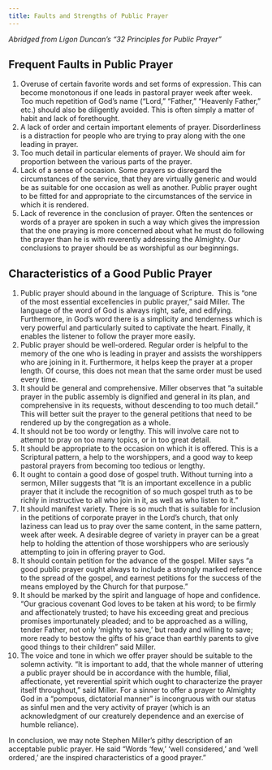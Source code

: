 ```yaml
---
title: Faults and Strengths of Public Prayer
---
```


*Abridged from Ligon Duncan’s “32 Principles for Public Prayer”*
## Frequent Faults in Public Prayer
1. Overuse of certain favorite words and set forms of expression. This can become monotonous if one leads in pastoral prayer week after week. Too much repetition of God’s name (“Lord,” “Father,” “Heavenly Father,” etc.) should also be diligently avoided. This is often simply a matter of habit and lack of forethought.
2. A lack of order and certain important elements of prayer. Disorderliness is a distraction for people who are trying to pray along with the one leading in prayer. 
3. Too much detail in particular elements of prayer. We should aim for proportion between the various parts of the prayer.
4. Lack of a sense of occasion. Some prayers so disregard the circumstances of the service, that they are virtually generic and would be as suitable for one occasion as well as another. Public prayer ought to be fitted for and appropriate to the circumstances of the service in which it is rendered.
5. Lack of reverence in the conclusion of prayer. Often the sentences or words of a prayer are spoken in such a way which gives the impression that the one praying is more concerned about what he must do following the prayer than he is with reverently addressing the Almighty. Our conclusions to prayer should be as worshipful as our beginnings.
## Characteristics of a Good Public Prayer
1. Public prayer should abound in the language of Scripture.  This is “one of the most essential excellencies in public prayer,” said Miller. The language of the word of God is always right, safe, and edifying. Furthermore, in God’s word there is a simplicity and tenderness which is very powerful and particularly suited to captivate the heart. Finally, it enables the listener to follow the prayer more easily.
2. Public prayer should be well-ordered. Regular order is helpful to the memory of the one who is leading in prayer and assists the worshippers who are joining in it. Furthermore, it helps keep the prayer at a proper length. Of course, this does not mean that the same order must be used every time.
3. It should be general and comprehensive. Miller observes that “a suitable prayer in the public assembly is dignified and general in its plan, and comprehensive in its requests, without descending to too much detail.” This will better suit the prayer to the general petitions that need to be rendered up by the congregation as a whole.
4. It should not be too wordy or lengthy. This will involve care not to attempt to pray on too many topics, or in too great detail.
5. It should be appropriate to the occasion on which it is offered. This is a Scriptural pattern, a help to the worshippers, and a good way to keep pastoral prayers from becoming too tedious or lengthy.
6. It ought to contain a good dose of gospel truth. Without turning into a sermon, Miller suggests that “It is an important excellence in a public prayer that it include the recognition of so much gospel truth as to be richly in instructive to all who join in it, as well as who listen to it.”
7. It should manifest variety. There is so much that is suitable for inclusion in the petitions of corporate prayer in the Lord’s church, that only laziness can lead us to pray over the same content, in the same pattern, week after week. A desirable degree of variety in prayer can be a great help to holding the attention of those worshippers who are seriously attempting to join in offering prayer to God.
8. It should contain petition for the advance of the gospel. Miller says “a good public prayer ought always to include a strongly marked reference to the spread of the gospel, and earnest petitions for the success of the means employed by the Church for that purpose.”
9. It should be marked by the spirit and language of hope and confidence. “Our gracious covenant God loves to be taken at his word; to be firmly and affectionately trusted; to have his exceeding great and precious promises importunately pleaded; and to be approached as a willing, tender Father, not only ‘mighty to save,’ but ready and willing to save; more ready to bestow the gifts of his grace than earthly parents to give good things to their children” said Miller.
10. The voice and tone in which we offer prayer should be suitable to the solemn activity. “It is important to add, that the whole manner of uttering a public prayer should be in accordance with the humble, filial, affectionate, yet reverential spirit which ought to characterize the prayer itself throughout,” said Miller. For a sinner to offer a prayer to Almighty God in a “pompous, dictatorial manner” is incongruous with our status as sinful men and the very activity of prayer (which is an acknowledgment of our creaturely dependence and an exercise of humble reliance).

In conclusion, we may note Stephen Miller’s pithy description of an acceptable public prayer. He said “Words ‘few,’ ‘well considered,’ and ‘well ordered,’ are the inspired characteristics of a good prayer.”